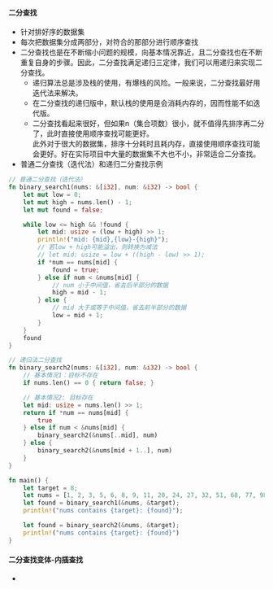 #### 二分查找

- 针对排好序的数据集
- 每次把数据集分成两部分，对符合的那部分进行顺序查找
- 二分查找也是在不断缩小问题的规模，向基本情况靠近，且二分查找也在不断重复自身的步骤。因此，二分查找满足递归三定律，我们可以用递归来实现二分查找。
    - 递归算法总是涉及栈的使用，有爆栈的风险。一般来说，二分查找最好用迭代法来解决。
    - 在二分查找的递归版中，默认栈的使用是会消耗内存的，因而性能不如迭代版。
    - 二分查找看起来很好，但如果n（集合项数）很小，就不值得先排序再二分了，此时直接使用顺序查找可能更好。  
      此外对于很大的数据集，排序十分耗时且耗内存，直接使用顺序查找可能会更好。好在实际项目中大量的数据集不大也不小，非常适合二分查找。
- 普通二分查找（迭代法）和递归二分查找示例

``` rust
// 普通二分查找（迭代法）
fn binary_search1(nums: &[i32], num: &i32) -> bool {
    let mut low = 0;
    let mut high = nums.len() - 1;
    let mut found = false;

    while low <= high && !found {
        let mid: usize = (low + high) >> 1;
        println!("mid: {mid},{low}-{high}");
        // 若low + high可能溢出，则转换为减法
        // let mid: usize = low + ((high - low) >> 1);
        if *num == nums[mid] {
            found = true;
        } else if num < &nums[mid] {
            // num 小于中间值，省去后半部分的数据
            high = mid - 1;
        } else {
            // mid 大于或等于中间值，省去前半部分的数据
            low = mid + 1;
        }
    }
    found
}

// 递归法二分查找
fn binary_search2(nums: &[i32], num: &i32) -> bool {
    // 基本情况1：目标不存在
    if nums.len() == 0 { return false; }

    // 基本情况2: 目标存在
    let mid: usize = nums.len() >> 1;
    return if *num == nums[mid] {
        true
    } else if num < &nums[mid] {
        binary_search2(&nums[..mid], num)
    } else {
        binary_search2(&nums[mid + 1..], num)
    }
}

fn main() {
    let target = 8;
    let nums = [1, 2, 3, 5, 6, 8, 9, 11, 20, 24, 27, 32, 51, 68, 77, 98];
    let found = binary_search1(&nums, &target);
    println!("nums contains {target}: {found}");

    let found = binary_search2(&nums, &target);
    println!("nums contains {target}: {found}")
}
```

#### 二分查找变体-内插查找
- 